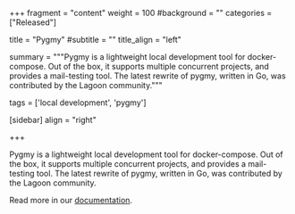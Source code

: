 +++
fragment = "content"
weight = 100
#background = ""
categories = ["Released"]

title = "Pygmy"
#subtitle = ""
title_align = "left"

summary = """Pygmy is a lightweight local development tool for docker-compose. Out of the box, it supports multiple concurrent projects, and provides a mail-testing tool. The latest rewrite of pygmy, written in Go, was contributed by the Lagoon community."""

tags = ['local development', 'pygmy']

[sidebar]
  align = "right"

+++

Pygmy is a lightweight local development tool for docker-compose. Out of the box, it supports multiple concurrent projects, and provides a mail-testing tool. The latest rewrite of pygmy, written in Go, was contributed by the Lagoon community.

Read more in our [documentation](https://docs.lagoon.sh/lagoon/using-lagoon-the-basics/local-development-environments).
